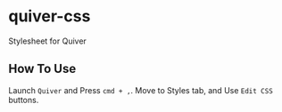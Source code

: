 # quiver-css
Stylesheet for Quiver

## How To Use

Launch `Quiver` and Press `cmd + ,`. Move to Styles tab, and Use `Edit CSS` buttons.
